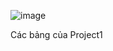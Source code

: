 ![image](https://github.com/user-attachments/assets/4f1a5a3e-1932-49f8-85e9-ae5e3d46688f)





Các bảng của Project1
